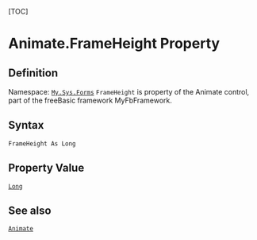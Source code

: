 [TOC]
# Animate.FrameHeight Property

## Definition
Namespace: [`My.Sys.Forms`](My.Sys.Forms.md)
`FrameHeight` is property of the Animate control, part of the freeBasic framework MyFbFramework.
## Syntax
```freeBasic
FrameHeight As Long
```
## Property Value
[`Long`]("https://www.freebasic.net/wiki/KeyPgLong")
## See also
[`Animate`](Animate.md)
